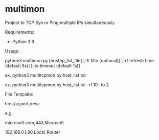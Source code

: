 # multimon

Project to TCP Syn or Ping multiple IPs simultaneously



Requirements:

- Python 3.6
 
 

Usage:

python3 multimon.py [host/ip_list_file] [-tt title (optional)] [-rf refresh time (default 5s)] [-to timeout (default 1s)]

ex. python3 multitcpmon.py host_list.txt

ex. python3 multitcpmon.py host_list.txt -rf 10 -to 2




File Template:

host/ip,port,desc

e.g.

microsoft.com,443,Microsoft

192.168.0.1,80,Local_Router
